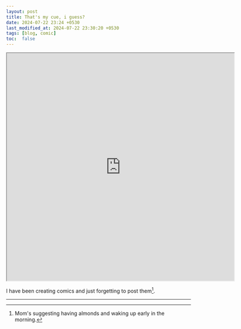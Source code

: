 ```yaml
---
layout: post
title: That's my cue, i guess?
date: 2024-07-22 23:24 +0530
last_modified_at: 2024-07-22 23:30:20 +0530
tags: [blog, comic]
toc:  false
---
```



<iframe src="https://drive.google.com/file/d/1kM83_6aoJpuPlKVTxXSeYiw5nkBO2Sr9/preview" width="620" height="620" allow="autoplay"></iframe>

I have been creating comics and just forgetting to post them[^fn-hah].


-----

[^fn-hah]: Mom's suggesting having almonds and waking up early in the morning.
